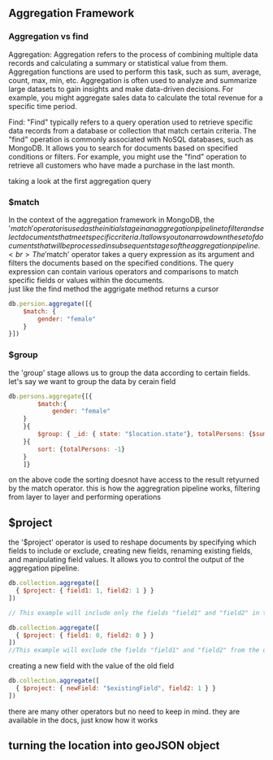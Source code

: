 ## Aggregation Framework


### Aggregation vs find
Aggregation: Aggregation refers to the process of combining multiple data records and calculating a summary or statistical value from them. Aggregation functions are used to perform this task, such as sum, average, count, max, min, etc. Aggregation is often used to analyze and summarize large datasets to gain insights and make data-driven decisions. For example, you might aggregate sales data to calculate the total revenue for a specific time period.
<br>

Find: "Find" typically refers to a query operation used to retrieve specific data records from a database or collection that match certain criteria. The "find" operation is commonly associated with NoSQL databases, such as MongoDB. It allows you to search for documents based on specified conditions or filters. For example, you might use the "find" operation to retrieve all customers who have made a purchase in the last month.
<br>


taking a look at the first aggregation query<br>

### $match
In the context of the aggregation framework in MongoDB, the '$match' operator is used as the initial stage in an aggregation pipeline to filter and select documents that meet specific criteria. It allows you to narrow down the set of documents that will be processed in subsequent stages of the aggregation pipeline.<br>
The '$match' operator takes a query expression as its argument and filters the documents based on the specified conditions. The query expression can contain various operators and comparisons to match specific fields or values within the documents.
<br>
just like the find method the aggrigate method returns a cursor

```js
db.persion.aggregate([{
    $match: {
        gender: "female"
    }
}])
```

### $group

the 'group' stage allows us to group the data according to certain fields.
let's say we want to group the data by cerain field

```js
db.persons.aggregate{[{
        $match:{
            gender: "female"
    }
    }{
        $group: { _id: { state: "$location.state"}, totalPersons: {$sum: 1}}
    }{
        sort: {totalPersons: -1}
    }
    ]}
```
on the above code the sorting doesnot have access to the result retyurned by the match operator.
this is how the aggregration pipeline works, filtering from layer to layer and performing operations


## $project
the '$project' operator is used to reshape documents by specifying which fields to include or exclude, creating new fields, renaming existing fields, and manipulating field values. It allows you to control the output of the aggregation pipeline.

```js
db.collection.aggregate([
  { $project: { field1: 1, field2: 1 } }
])

// This example will include only the fields "field1" and "field2" in the output documents, discarding all other fields.

db.collection.aggregate([
  { $project: { field1: 0, field2: 0 } }
])
//This example will exclude the fields "field1" and "field2" from the output documents, while including all other fields.
```

creating a new field with the value of the old field
```js
db.collection.aggregate([
  { $project: { newField: "$existingField", field2: 1 } }
])
```
there are many other operators but no need to keep in mind. they are available in the docs, just know how it works


## turning the location into geoJSON object

